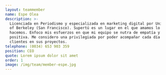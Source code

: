 ```yaml
---
layout: teammember
name: Espe Olea
description: >-
  Licenciada en Periodismo y especializada en marketing digital por University
  of Berkeley (San Francisco). Supertú es un lugar en el que amamos lo que
  hacemos. Enfoco mis esfuerzos en que mi equipo se nutra de empatía y energía
  positiva. Me considero una privilegiada por poder acompañar cada día a mis
  clientes en sus proyectos. 
telephone: (0034) 653 903 359
position: CEO
quote: Lorem ipsum dolor sit amet
order: 1
image: /img/team/member-espe.jpg
---
```


